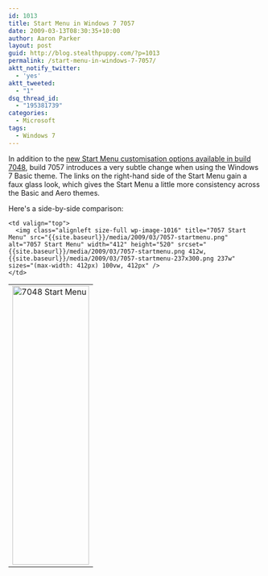 ```yaml
---
id: 1013
title: Start Menu in Windows 7 7057
date: 2009-03-13T08:30:35+10:00
author: Aaron Parker
layout: post
guid: http://blog.stealthpuppy.com/?p=1013
permalink: /start-menu-in-windows-7-7057/
aktt_notify_twitter:
  - 'yes'
aktt_tweeted:
  - "1"
dsq_thread_id:
  - "195381739"
categories:
  - Microsoft
tags:
  - Windows 7
---
```

In addition to the [new Start Menu customisation options available in build 7048]({{site.baseurl}}/windows/start-menu-in-windows-7-7048), build 7057 introduces a very subtle change when using the Windows 7 Basic theme. The links on the right-hand side of the Start Menu gain a faux glass look, which gives the Start Menu a little more consistency across the Basic and Aero themes.

Here's a side-by-side comparison:

<table border="0" cellspacing="0" cellpadding="2">
  <tr>
    <td valign="top">
      <img class="alignleft size-full wp-image-1015" title="7048 Start Menu" src="{{site.baseurl}}/media/2009/03/7048-startmenu1.png" alt="7048 Start Menu" width="152" height="554" srcset="{{site.baseurl}}/media/2009/03/7048-startmenu1.png 152w, {{site.baseurl}}/media/2009/03/7048-startmenu1-82x300.png 82w" sizes="(max-width: 152px) 100vw, 152px" />
    </td>
    
    <td valign="top">
      <img class="alignleft size-full wp-image-1016" title="7057 Start Menu" src="{{site.baseurl}}/media/2009/03/7057-startmenu.png" alt="7057 Start Menu" width="412" height="520" srcset="{{site.baseurl}}/media/2009/03/7057-startmenu.png 412w, {{site.baseurl}}/media/2009/03/7057-startmenu-237x300.png 237w" sizes="(max-width: 412px) 100vw, 412px" />
    </td>
  </tr>
</table>